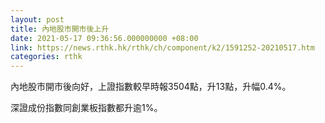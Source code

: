 ```yaml
---
layout: post
title: 內地股市開市後上升
date: 2021-05-17 09:36:56.000000000 +08:00
link: https://news.rthk.hk/rthk/ch/component/k2/1591252-20210517.htm
categories: rthk
---
```


內地股市開市後向好，上證指數較早時報3504點，升13點，升幅0.4%。

深證成份指數同創業板指數都升逾1%。
